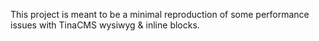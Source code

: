 This project is meant to be a minimal reproduction of some performance issues with TinaCMS wysiwyg & inline blocks.
